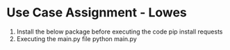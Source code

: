 # Use Case Assignment - Lowes
1. Install the below package before executing the code
  pip install requests
2. Executing the main.py file
  python main.py

